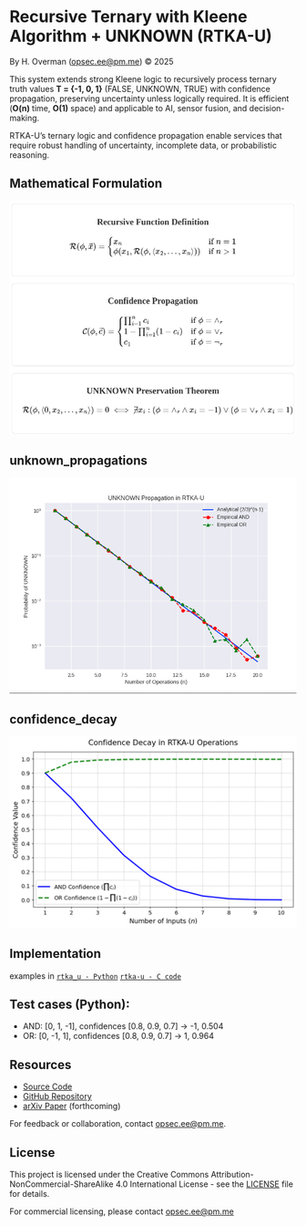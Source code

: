 # Recursive Ternary with Kleene Algorithm + UNKNOWN (RTKA-U)

By H. Overman ([opsec.ee@pm.me](mailto:opsec.ee@pm.me)) © 2025

This system extends strong Kleene logic to recursively process ternary truth values **T = {-1, 0, 1}** (FALSE, UNKNOWN, TRUE) with confidence propagation, preserving uncertainty unless logically required. It is efficient (**O(n)** time, **O(1)** space) and applicable to AI, sensor fusion, and decision-making.

RTKA-U’s ternary logic and confidence propagation enable services that require robust handling of uncertainty, incomplete data, or probabilistic reasoning.

<h2>Mathematical Formulation</h2>
<div align="center">
  <img src="https://github.com/opsec-ee/rtka-u/blob/main/images/rtka-u.png" alt="RTKA-U Mathematical Formulations" />
</div>

<h2>unknown_propagations</h2>
<div align="center">
<img src="https://github.com/opsec-ee/rtka-u/blob/main/images/unknown_propagation.png" alt="UNKNOWN Propagation Plot" style="max-width: 100%;">
</div>
<h2>confidence_decay</h2>
<div align="center">
<img src="https://github.com/opsec-ee/rtka-u/blob/main/images/confidence_decay.png" alt="UNKNOWN Propagation Plot" style="max-width: 100%;">
</div>

## Implementation

examples in [`rtka_u - Python`](code/)
            [`rtka-u - C code`](code/c)

## Test cases (Python):

- AND: [0, 1, -1], confidences [0.8, 0.9, 0.7] → -1, 0.504
- OR: [0, -1, 1], confidences [0.8, 0.9, 0.7] → 1, 0.964

## Resources

- [Source Code](code/rtka_u_improved.py)
- [GitHub Repository](https://github.com/opsec-ee/rtka-u)
- [arXiv Paper](https://arxiv.org/abs/XXXX.XXXXX) (forthcoming)

For feedback or collaboration, contact <opsec.ee@pm.me>.

## License

This project is licensed under the Creative Commons Attribution-NonCommercial-ShareAlike 4.0 International License - see the [LICENSE](LICENSE) file for details.

For commercial licensing, please contact opsec.ee@pm.me

